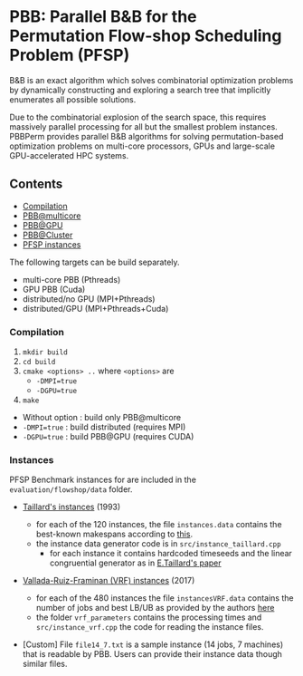 # PBB: Parallel B&B for the Permutation Flow-shop Scheduling Problem (PFSP)

B&B is an exact algorithm which solves combinatorial optimization problems by dynamically constructing and exploring a search tree that implicitly enumerates all possible solutions.

Due to the combinatorial explosion of the search space, this requires massively parallel processing for all but the smallest problem instances. PBBPerm provides parallel B&B algorithms for solving permutation-based optimization problems on multi-core processors, GPUs and large-scale GPU-accelerated HPC systems.

## Contents
- [Compilation](compilation)
- [PBB@multicore](./multicore/README.md)
- [PBB@GPU](./multicore/README.md)
- [PBB@Cluster](./distributed/README.md)
- [PFSP instances](instances)

The following targets can be build separately.

- multi-core PBB (Pthreads)
- GPU PBB (Cuda)
- distributed/no GPU (MPI+Pthreads)
- distributed/GPU (MPI+Pthreads+Cuda)

### Compilation
1. `mkdir build`
2. `cd build`
3. `cmake <options> ..` where `<options>` are
    - `-DMPI=true`
    - `-DGPU=true`
4. `make`

- Without option : build only PBB@multicore
- `-DMPI=true` : build distributed (requires MPI)
- `-DGPU=true` : build PBB@GPU (requires CUDA)

### Instances
PFSP Benchmark instances for are included in the `evaluation/flowshop/data` folder.

- [Taillard's instances](http://mistic.heig-vd.ch/taillard/problemes.dir/ordonnancement.dir/ordonnancement.html) (1993)
    - for each of the 120 instances, the file `instances.data` contains the best-known makespans according to [this](http://mistic.heig-vd.ch/taillard/problemes.dir/ordonnancement.dir/ordonnancement.html).
    - the instance data generator code is in `src/instance_taillard.cpp`
        - for each instance it contains hardcoded timeseeds and the linear congruential generator as in [E.Taillard's paper](http://mistic.heig-vd.ch/taillard/articles.dir/Taillard1993EJOR.pdf)

- [Vallada-Ruiz-Framinan (VRF) instances](http://soa.iti.es/problem-instances) (2017)
    - for each of the 480 instances the file `instancesVRF.data` contains the number of jobs and best LB/UB as provided by the authors [here](http://soa.iti.es/problem-instances)
    - the folder `vrf_parameters` contains the processing times and `src/instance_vrf.cpp` the code for reading the instance files.

- [Custom] File `file14_7.txt` is a sample instance (14 jobs, 7 machines) that is readable by PBB. Users can provide their instance data though similar files.
